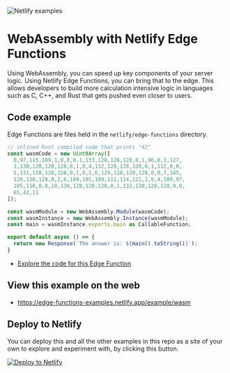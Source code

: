 ![Netlify examples](https://user-images.githubusercontent.com/5865/159468750-df1c2783-39b2-40da-9c0f-971f72a7ea3f.png)

# WebAssembly with Netlify Edge Functions

Using WebAssembly, you can speed up key components of your server logic. Using Netlify Edge Functions, you can bring that to the edge. This allows developers to build more calculation intensive logic in languages such as C, C++, and Rust that gets pushed even closer to users. 


## Code example

Edge Functions are files held in the `netlify/edge-functions` directory.

```ts
// inlined Rust compiled code that prints "42"
const wasmCode = new Uint8Array([
  0,97,115,109,1,0,0,0,1,133,128,128,128,0,1,96,0,1,127,
  3,130,128,128,128,0,1,0,4,132,128,128,128,0,1,112,0,0,
  5,131,128,128,128,0,1,0,1,6,129,128,128,128,0,0,7,145,
  128,128,128,0,2,6,109,101,109,111,114,121,2,0,4,109,97,
  105,110,0,0,10,138,128,128,128,0,1,132,128,128,128,0,0,
  65,42,11
]);

const wasmModule = new WebAssembly.Module(wasmCode);
const wasmInstance = new WebAssembly.Instance(wasmModule);
const main = wasmInstance.exports.main as CallableFunction;

export default async () => {
  return new Response(`The answer is: ${main().toString()}`);
}
```

- [Explore the code for this Edge Function](../../netlify/edge-functions/wasm.ts)

## View this example on the web

- https://edge-functions-examples.netlify.app/example/wasm

## Deploy to Netlify

You can deploy this and all the other examples in this repo as a site of your own to explore and experiment with, by
clicking this button.

[![Deploy to Netlify](https://www.netlify.com/img/deploy/button.svg)](https://app.netlify.com/start/deploy?repository=https://github.com/netlify/edge-functions-examples&utm_campaign=devex&utm_source=edge-functions-examples&utm_medium=web&utm_content=Deploy%20Edge%20Functions%20Examples%20to%20Netlify)
